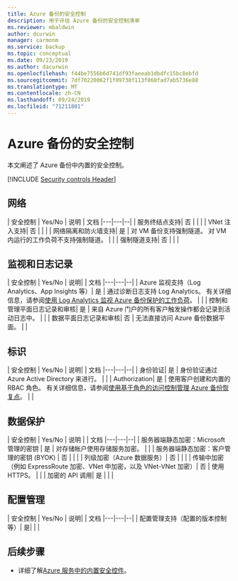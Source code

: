 ```yaml
---
title: Azure 备份的安全控制
description: 用于评估 Azure 备份的安全控制清单
ms.reviewer: mbaldwin
author: dcurwin
manager: carmonm
ms.service: backup
ms.topic: conceptual
ms.date: 09/23/2019
ms.author: dacurwin
ms.openlocfilehash: f44be7556b6d741df93faeeab1dbdfc15bc8ebfd
ms.sourcegitcommit: 7df70220062f1f09738f113f860fad7ab5736e88
ms.translationtype: MT
ms.contentlocale: zh-CN
ms.lasthandoff: 09/24/2019
ms.locfileid: "71211801"
---
```

# <a name="security-controls-for-azure-backup"></a>Azure 备份的安全控制

本文阐述了 Azure 备份中内置的安全控制。 

[!INCLUDE [Security controls Header](../../includes/security-controls-header.md)]

## <a name="network"></a>网络

| 安全控制 | Yes/No | 说明 | 文档
|---|---|--|
| 服务终结点支持| 否 |  |  |
| VNet 注入支持| 否 |  |  |
| 网络隔离和防火墙支持| 是 | 对 VM 备份支持强制隧道。 对 VM 内运行的工作负荷不支持强制隧道。 |  |
| 强制隧道支持| 否 |  |  |

## <a name="monitoring--logging"></a>监视和日志记录

| 安全控制 | Yes/No | 说明| | 文档
|---|---|--|
| Azure 监视支持（Log Analytics、App Insights 等）| 是 | 通过诊断日志支持 Log Analytics。 有关详细信息，请参阅[使用 Log Analytics 监视 Azure 备份保护的工作负荷](https://azure.microsoft.com/blog/monitor-all-azure-backup-protected-workloads-using-log-analytics/)。 |  |
| 控制和管理平面日志记录和审核| 是 | 来自 Azure 门户的所有客户触发操作都会记录到活动日志中。 |  |
| 数据平面日志记录和审核| 否 | 无法直接访问 Azure 备份数据平面。  |  |

## <a name="identity"></a>标识

| 安全控制 | Yes/No | 说明| | 文档
|---|---|--|
| 身份验证| 是 | 身份验证通过 Azure Active Directory 来进行。 |  |
| Authorization| 是 | 使用客户创建和内置的 RBAC 角色。 有关详细信息，请参阅[使用基于角色的访问控制管理 Azure 备份恢复点](/azure/backup/backup-rbac-rs-vault)。 |  |

## <a name="data-protection"></a>数据保护

| 安全控制 | Yes/No | 说明 | | 文档
|---|---|--|
| 服务器端静态加密：Microsoft 管理的密钥 | 是 | 对存储帐户使用存储服务加密。 |  |
| 服务器端静态加密：客户管理的密钥 (BYOK) | 否 |  |  |
| 列级加密（Azure 数据服务）| 否 |  |  |
| 传输中加密（例如 ExpressRoute 加密、VNet 中加密，以及 VNet-VNet 加密）| 否 | 使用 HTTPS。 |  |
| 加密的 API 调用| 是 |  |  |

## <a name="configuration-management"></a>配置管理

| 安全控制 | Yes/No | 说明| | 文档
|---|---|--|
| 配置管理支持（配置的版本控制等）| 是|  |  |

## <a name="next-steps"></a>后续步骤

- 详细了解[Azure 服务中的内置安全控件](../security/fundamentals/security-controls.md)。